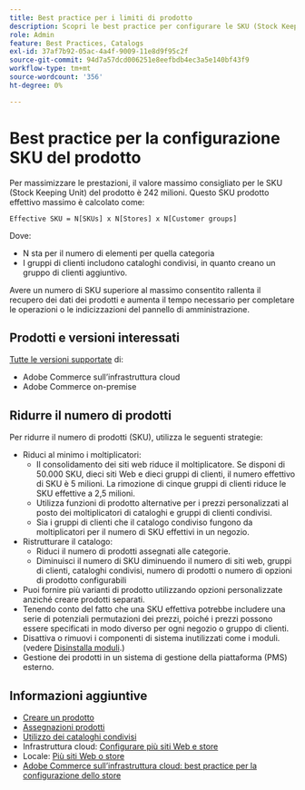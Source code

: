 ```yaml
---
title: Best practice per i limiti di prodotto
description: Scopri le best practice per configurare le SKU (Stock Keeping Unit) del prodotto per massimizzare le prestazioni del sito.
role: Admin
feature: Best Practices, Catalogs
exl-id: 37af7b92-05ac-4a4f-9009-11e8d9f95c2f
source-git-commit: 94d7a57dcd006251e8eefbdb4ec3a5e140bf43f9
workflow-type: tm+mt
source-wordcount: '356'
ht-degree: 0%

---
```


# Best practice per la configurazione SKU del prodotto

Per massimizzare le prestazioni, il valore massimo consigliato per le SKU (Stock Keeping Unit) del prodotto è 242 milioni. Questo SKU prodotto effettivo massimo è calcolato come:

```text
Effective SKU = N[SKUs] x N[Stores] x N[Customer groups]
```

Dove:

- N sta per il numero di elementi per quella categoria
- I gruppi di clienti includono cataloghi condivisi, in quanto creano un gruppo di clienti aggiuntivo.

Avere un numero di SKU superiore al massimo consentito rallenta il recupero dei dati dei prodotti e aumenta il tempo necessario per completare le operazioni o le indicizzazioni del pannello di amministrazione.

## Prodotti e versioni interessati

[Tutte le versioni supportate](../../../release/versions.md) di:

- Adobe Commerce sull’infrastruttura cloud
- Adobe Commerce on-premise

## Ridurre il numero di prodotti

Per ridurre il numero di prodotti (SKU), utilizza le seguenti strategie:

- Riduci al minimo i moltiplicatori:
   - Il consolidamento dei siti web riduce il moltiplicatore. Se disponi di 50.000 SKU, dieci siti Web e dieci gruppi di clienti, il numero effettivo di SKU è 5 milioni. La rimozione di cinque gruppi di clienti riduce le SKU effettive a 2,5 milioni.
   - Utilizza funzioni di prodotto alternative per i prezzi personalizzati al posto dei moltiplicatori di cataloghi e gruppi di clienti condivisi.
   - Sia i gruppi di clienti che il catalogo condiviso fungono da moltiplicatori per il numero di SKU effettivi in un negozio.
- Ristrutturare il catalogo:
   - Riduci il numero di prodotti assegnati alle categorie.
   - Diminuisci il numero di SKU diminuendo il numero di siti web, gruppi di clienti, cataloghi condivisi, numero di prodotti o numero di opzioni di prodotto configurabili
- Puoi fornire più varianti di prodotto utilizzando opzioni personalizzate anziché creare prodotti separati.
- Tenendo conto del fatto che una SKU effettiva potrebbe includere una serie di potenziali permutazioni dei prezzi, poiché i prezzi possono essere specificati in modo diverso per ogni negozio o gruppo di clienti.
- Disattiva o rimuovi i componenti di sistema inutilizzati come i moduli. (vedere  [Disinstalla moduli](../../../installation/tutorials/uninstall-modules.md).)
- Gestione dei prodotti in un sistema di gestione della piattaforma (PMS) esterno.

## Informazioni aggiuntive

- [Creare un prodotto](https://experienceleague.adobe.com/docs/commerce-admin/catalog/products/product-create.html)
- [Assegnazioni prodotti](https://experienceleague.adobe.com/docs/commerce-admin/catalog/categories/products-in-category/categories-product-assignments.html)
- [Utilizzo dei cataloghi condivisi](https://experienceleague.adobe.com/docs/commerce-admin/b2b/shared-catalogs/catalog-shared.html)
- Infrastruttura cloud: [Configurare più siti Web e store](https://devdocs.magento.com/cloud/project/project-multi-sites.html)
- Locale: [Più siti Web o store](../../../configuration/multi-sites/ms-overview.md)
- [Adobe Commerce sull’infrastruttura cloud: best practice per la configurazione dello store](https://devdocs.magento.com/cloud/configure/configure-best-practices.html)
